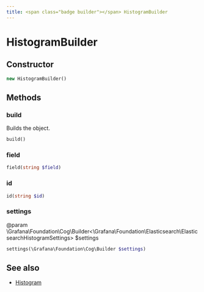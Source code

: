 ```yaml
---
title: <span class="badge builder"></span> HistogramBuilder
---
```

# <span class="badge builder"></span> HistogramBuilder

## Constructor

```php
new HistogramBuilder()
```
## Methods

### <span class="badge object-method"></span> build

Builds the object.

```php
build()
```

### <span class="badge object-method"></span> field

```php
field(string $field)
```

### <span class="badge object-method"></span> id

```php
id(string $id)
```

### <span class="badge object-method"></span> settings

@param \Grafana\Foundation\Cog\Builder<\Grafana\Foundation\Elasticsearch\ElasticsearchHistogramSettings> $settings

```php
settings(\Grafana\Foundation\Cog\Builder $settings)
```

## See also

 * <span class="badge object-type-class"></span> [Histogram](./object-Histogram.md)
